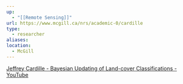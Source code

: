 ```yaml
---
up:
  - "[[Remote Sensing]]"
url: https://www.mcgill.ca/nrs/academic-0/cardille
type:
  - researcher
aliases: 
location:
  - McGill
---
```


[Jeffrey Cardille - Bayesian Updating of Land-cover Classifications - YouTube](https://www.youtube.com/watch?v=KNeoSpIDVBk)